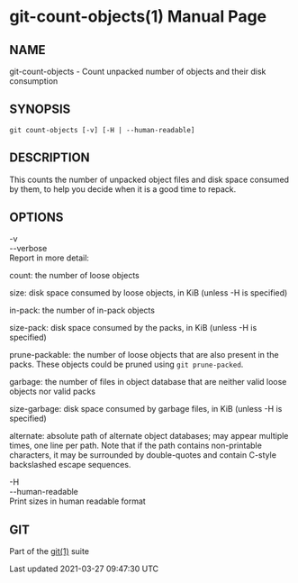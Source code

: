 git-count-objects(1) Manual Page
================================

NAME
----

git-count-objects - Count unpacked number of objects and their disk consumption

SYNOPSIS
--------

    git count-objects [-v] [-H | --human-readable]

DESCRIPTION
-----------

This counts the number of unpacked object files and disk space consumed by them, to help you decide when it is a good time to repack.

OPTIONS
-------

-v  
--verbose  
Report in more detail:

count: the number of loose objects

size: disk space consumed by loose objects, in KiB (unless -H is specified)

in-pack: the number of in-pack objects

size-pack: disk space consumed by the packs, in KiB (unless -H is specified)

prune-packable: the number of loose objects that are also present in the packs. These objects could be pruned using `git prune-packed`.

garbage: the number of files in object database that are neither valid loose objects nor valid packs

size-garbage: disk space consumed by garbage files, in KiB (unless -H is specified)

alternate: absolute path of alternate object databases; may appear multiple times, one line per path. Note that if the path contains non-printable characters, it may be surrounded by double-quotes and contain C-style backslashed escape sequences.

-H  
--human-readable  
Print sizes in human readable format

GIT
---

Part of the [git(1)](git.html) suite

Last updated 2021-03-27 09:47:30 UTC
